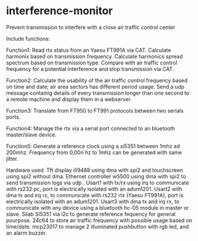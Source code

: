 # interference-monitor
Prevent transmission to interfere with a close air traffic control center

Include functions:

Function1:
Read rtx status from an Yaesu FT991A via CAT.
Calculate harmonix based on transmission frequency.
Calculate harmonics spread spectrum based on transmission type.
Compare with air traffic control frequency for a potential interference and stop transmission via CAT.

Function2:
Calculate the usability of the air traffic control frequency based on time and date; air area sectors has different period usage.
Send a udp message containig details of every transmission longer than one second to a remote machine and display them in a webserver.

Function3:
Translate from FT950 to FT991 protocols between two serials ports.

Function4:
Manage the rtx via a serial port connected to an bluetooth master/slave device.


Function5:
Generate a reference clock using a si5351 between 1mhz ad 200mhz.
Frequency from 0,00n hz to 1mhz can be generated with same jitter.

Hardware used:
Tft display ili9488 using dma with spi2 and touchscreen using spi2 without dma.
Ethernet controller w5500 using dma with spi2 to send transmission logs via udp .
Usart1 with tx/rx using irq to communicate with rs232 pc, port is electrically isolated with an adum1201.
Usart2 with dma tx and irq rx, to communicate with rs232 rtx (Yaesu FT991A), port is electrically isolated with an adum1201.
Usart3 with dma tx and irq rx, to communicate with any device using a bluetooth hc-05 module in master or slave.
Silab SI5351 via i2c to generate reference fequency for general pourpose.
24c64 to store air traffic frequency with possible usage based on time/date.
mcp23017 to manage 2 illuminated pushbutton with rgb led, and an alarm buzzer.

